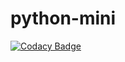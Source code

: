 # python-mini

[![Codacy Badge](https://api.codacy.com/project/badge/Grade/b239713fdd6f42a2ab530e7d63511715)](https://app.codacy.com/gh/264648/python-mini?utm_source=github.com&utm_medium=referral&utm_content=264648/python-mini&utm_campaign=Badge_Grade_Settings)